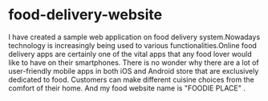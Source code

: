# food-delivery-website


I have created a sample web application on food delivery system.Nowadays technology is increasingly being used to various functionalities.Online food delivery apps are certainly one of the vital apps that any food lover would like to have on their smartphones. There is no wonder why there are a lot of user-friendly mobile apps in both iOS and Android store that are exclusively dedicated to food. Customers can make different cuisine choices from the comfort of their home.
And my food website name is "FOODIE PLACE" .
